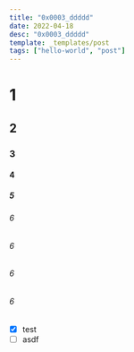 ```yaml
---
title: "0x0003_ddddd"
date: 2022-04-18
desc: "0x0003_ddddd"
template: _templates/post
tags: ["hello-world", "post"]
---
```


# 1
## 2
### 3
#### 4
##### 5
###### 6
###### 6
###### 6
###### 6

 - [x] test
 - [ ] asdf